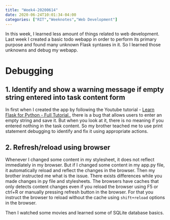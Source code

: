 ```yaml
---
title: "Week4-20200614"
date: 2020-06-24T10:01:34-04:00
categories: ["RIT","Weeknotes","Web Development"]
---
```

In this week, I learned less amount of things related to web development. Last week I created a basic todo webapp in order to perform its primary purpose and found many unknown Flask syntaxes in it. So I learned those unknowns and debug my webapp.
# Debugging
## 1. Identify and show a warning message if empty string entered into task content form
In first when I created the app by following the Youtube tutorial - [Learn Flask for Python - Full Tutorial.](https://www.youtube.com/watch?v=Z1RJmh_OqeA), there is a bug that allows users to enter an empty string and save it. But when you look at it, there is no meaning if you entered nothing in the task content. So my brother teached me to use print statement debugging to identify and fix it using appropriate actions.
## 2. Refresh/reload using browser
Whenever I changed some content in my stylesheet, it does not reflect immediately in my browser. But if I changed some content in my app.py file, it automatically reload and reflect the changes in the browser. Then my brother instructed me what is the issue. There exists differences while you made changes in py file and stylesheets. The browsers have caches that only detects content changes even if you reload the browser using F5 or ctrl+R or manually pressing refresh button in the browser. For that you instruct the browser to reload without the cache using `shift+reload` options in the browser.

Then I watched some movies and learned some of SQLite database basics.